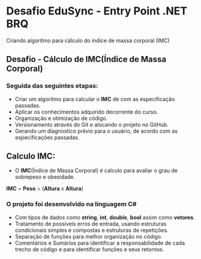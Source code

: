 # Desafio EduSync - Entry Point .NET BRQ
Criando algoritmo para cálculo do índice de massa corporal (IMC)

## Desafio - Cálculo de IMC(Índice de Massa Corporal)

<!--Desenvolvido de acordo com o curso Formação .NET Core, da escola EduSync-->

### Seguida das seguintes etapas:

-  Criar um algoritmo para calcular o **IMC** de com as especificação passadas.
- Aplicar os conhecimentos adquirido decorrente do curso.
- Organização e otimização de código.
- Versionamento através do Git e alocando o projeto no GitHub.
- Gerando um diagnostico prévio para o usuário, de acordo com as especificações passadas.

## Calculo IMC:

- O **IMC**(Índice de Massa Corporal) é calculo para avaliar o grau de sobrepeso e obesidade.

**IMC** = **Peso** ÷ (**Altura** x **Altura**)  

### O projeto foi desenvolvido na linguagem C#

- Com tipos de dados como **string**, **int**, **double**, **bool** assim como **vetores**.
- Tratamento de possíveis erros de entrada, usando estruturas condicionais simples e compostas e estruturas de repetições.
- Separação de funções para melhor organização no código.
- Comentários e Sumários para identificar a responsabilidade de cada trecho de código e para identificar funções e seus retornos.

